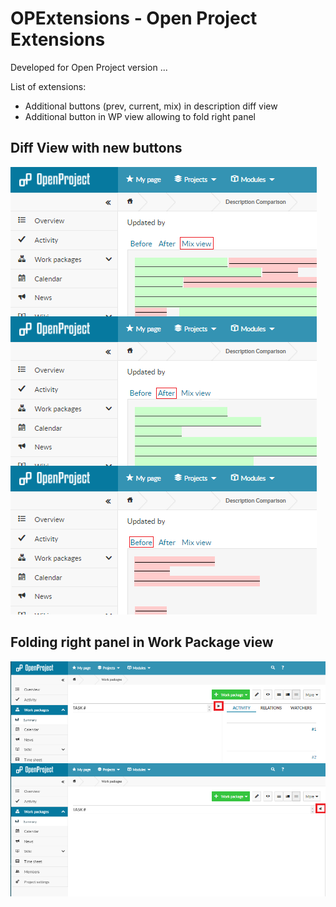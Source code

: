 # OPExtensions - Open Project Extensions

Developed for Open Project version  ...

List of extensions:

 - Additional buttons (prev, current, mix) in description diff view
 - Additional button in WP view allowing to fold right panel

## Diff View with new buttons
![](https://github.com/gabr/opextensions/raw/master/diffView.png)

## Folding right panel in Work Package view
![](https://github.com/gabr/opextensions/raw/master/foldingRightPanel.png)

